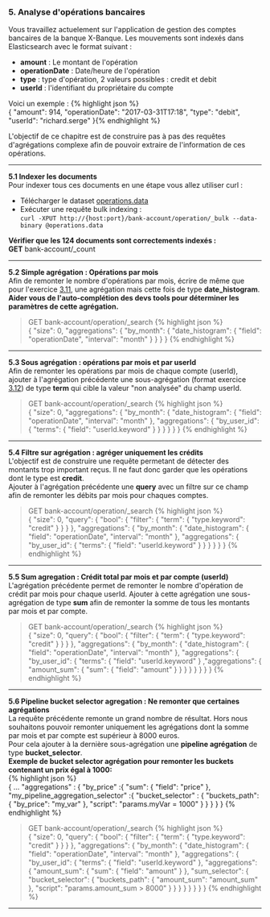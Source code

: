 ### 5. Analyse d'opérations bancaires

Vous travaillez actuelement sur l'application de gestion des comptes bancaires de la banque X-Banque. 
Les mouvements sont indexés dans Elasticsearch avec le format suivant  : 

* __amount__ : Le montant de l'opération
* __operationDate__ : Date/heure de l'opération
* __type__ : type d'opération, 2 valeurs possibles : credit et debit
* __userId__ : l'identifiant du propriétaire du compte 
    
Voici un exemple : 
{% highlight json %}   
{
  "amount": 914,
  "operationDate": "2017-03-31T17:18",
  "type": "debit",
  "userId": "richard.serge"
}{% endhighlight %}  


L'objectif de ce chapitre est de construire pas à pas des requêtes d'agrégations complexe afin de 
pouvoir extraire de l'information de ces opérations.

---
__5.1 Indexer les documents__  
Pour indexer tous ces documents en une étape vous allez utiliser curl :  

 * Télécharger le dataset [operations.data](data/operations.data)
 * Exécuter une requête bulk indexing :  
  `curl -XPUT http://{host:port}/bank-account/operation/_bulk --data-binary @operations.data`
  
 __Vérifier que les 124 documents sont correctements indexés :__  
 __GET__ bank-account/_count
   
---                                     
__5.2 Simple agrégation : Opérations par mois__  
Afin de remonter le nombre d'opérations par mois, écrire de même que pour l'exercice [3.11](#3.11), une agrégation mais cette fois 
de type **date_histogram**.  
**Aider vous de l'auto-complétion des devs tools pour déterminer les paramètres de cette agrégation.**

<blockquote class = 'solution' markdown="1">

GET bank-account/operation/_search
{% highlight json %}   
{
  "size": 0,
  "aggregations": {
    "by_month": {
      "date_histogram": {
        "field": "operationDate",
        "interval": "month"
      }
    }
  }
}
{% endhighlight %}
</blockquote>

---    
__5.3 Sous agrégation : opérations par mois et par userId__  
Afin de remonter les opérations par mois de chaque compte (userId), ajouter à l'agrégation précédente une sous-agrégation (format exercice [3.12](#3.12)) de type **term** qui cible 
la valeur "non analysée" du champ userId.

<blockquote class = 'solution' markdown="1">

GET bank-account/operation/_search
{% highlight json %}   
{
  "size": 0,
  "aggregations": {
    "by_month": {
      "date_histogram": {
        "field": "operationDate",
        "interval": "month"
      },
      "aggregations": {
        "by_user_id": {
          "terms": {
            "field": "userId.keyword"
          }
        }
      }
    }
  }
}
{% endhighlight %}
</blockquote>

---    
__5.4 Filtre sur agrégation : agréger uniquement les crédits__  
L'objectif est de construire une requête permetant de détecter des montants trop important reçus. Il ne faut donc 
garder que les opérations dont le type est **credit**.  
Ajouter à l'agrégation précédente une **query** avec un filtre sur ce champ afin de remonter les débits par mois pour chaques comptes.

<blockquote class = 'solution' markdown="1">

GET bank-account/operation/_search
{% highlight json %}   
{
  "size": 0,
  "query": {
    "bool": {
      "filter": {
        "term": {
          "type.keyword": "credit"
        }
      }
    }
  },
  "aggregations": {
    "by_month": {
      "date_histogram": {
        "field": "operationDate",
        "interval": "month"
      },
      "aggregations": {
        "by_user_id": {
          "terms": {
            "field": "userId.keyword"
          }
        }
      }
    }
  }
}
{% endhighlight %}
</blockquote>

--- 
__5.5 Sum agregation : Crédit total par mois et par compte (userId)__  
L'agrégation précédente permet de remonter le nombre d'opération de crédit par mois pour chaque userId. Ajouter à cette agrégation une sous-agrégation
de type **sum** afin de remonter la somme de tous les montants par mois et par compte.    

<blockquote class = 'solution' markdown="1">

GET bank-account/operation/_search
{% highlight json %}   
{
  "size": 0,
  "query": {
    "bool": {
      "filter": {
        "term": {
          "type.keyword": "credit"
        }
      }
    }
  },
  "aggregations": {
    "by_month": {
      "date_histogram": {
        "field": "operationDate",
        "interval": "month"
      },
      "aggregations": {
        "by_user_id": {
          "terms": {
            "field": "userId.keyword"
          }
          ,"aggregations": {
            "amount_sum": {
              "sum": {
                "field": "amount"
              }
            }
          }
        }
      }
    }
  }
}
{% endhighlight %}
</blockquote>

--- 
__5.6 Pipeline bucket selector agregation : Ne remonter que certaines agrégations__  
La requête précédente remonte un grand nombre de résultat. Hors nous souhaitons pouvoir remonter uniquement les agrégations dont la somme par mois et par compte
est supérieur à 8000 euros.  
Pour cela ajouter à la dernière sous-agrégation une **pipeline agrégation** de type **bucket_selector**.  
   __Exemple  de bucket selector agrégation pour remonter les buckets contenant un prix égal à 1000:__  
{% highlight json %}      
 {
  ...
   "aggregations" : {
     "by_price" :{
       "sum": {
         "field": "price"
       },
       "my_pipeline_aggregation_selector" :{
         "bucket_selector" : {
           "buckets_path": {
             "by_price": "my_var"
           },
           "script": "params.myVar = 1000"
         }
       }
     }
   }
 }
 {% endhighlight %}  
 
 
<blockquote class = 'solution' markdown="1">

GET bank-account/operation/_search
{% highlight json %}   
{
  "size": 0,
  "query": {
    "bool": {
      "filter": {
        "term": {
          "type.keyword": "credit"
        }
      }
    }
  },
  "aggregations": {
    "by_month": {
      "date_histogram": {
        "field": "operationDate",
        "interval": "month"
      },
      "aggregations": {
        "by_user_id": {
          "terms": {
            "field": "userId.keyword"
          },
          "aggregations": {
            "amount_sum": {
              "sum": {
                "field": "amount"
              }
            },
            "sum_selector": {
              "bucket_selector": {
                "buckets_path": {
                  "amount_sum": "amount_sum"
                },
                "script": "params.amount_sum > 8000"
              }
            }
          }
        }
      }
    }
  }
}
{% endhighlight %}
</blockquote>

---         